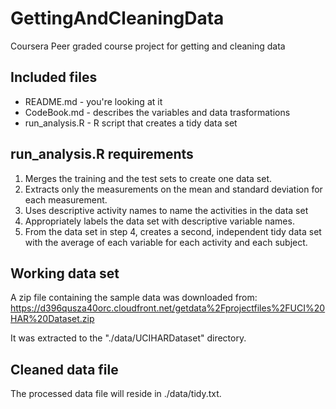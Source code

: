 # GettingAndCleaningData
Coursera Peer graded course project for getting and cleaning data

## Included files
* README.md - you're looking at it
* CodeBook.md - describes the variables and data trasformations
* run_analysis.R - R script that creates a tidy data set

## run_analysis.R requirements
1. Merges the training and the test sets to create one data set.
2. Extracts only the measurements on the mean and standard deviation for each measurement. 
3. Uses descriptive activity names to name the activities in the data set
4. Appropriately labels the data set with descriptive variable names. 
5. From the data set in step 4, creates a second, independent tidy data set with the average of each variable for each activity and each      subject.

## Working data set
A zip file containing the sample data was downloaded from:
https://d396qusza40orc.cloudfront.net/getdata%2Fprojectfiles%2FUCI%20HAR%20Dataset.zip

It was extracted to the "./data/UCIHARDataset" directory.

## Cleaned data file
The processed data file will reside in ./data/tidy.txt.
